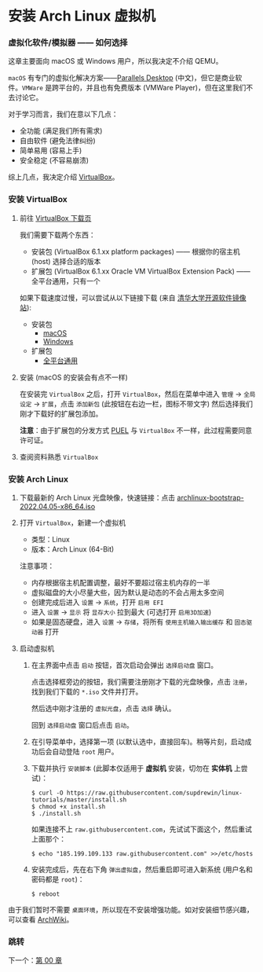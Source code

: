 # 安装 Arch Linux 虚拟机

### 虚拟化软件/模拟器 —— 如何选择

这章主要面向 macOS 或 Windows 用户，所以我决定不介绍 QEMU。

`macOS` 有专门的虚拟化解决方案——[Parallels Desktop](https://www.parallels.cn/)
(中文)，但它是商业软件。`VMWare` 是跨平台的，并且也有免费版本
(VMWare Player)，但在这里我们不去讨论它。

对于学习而言，我们在意以下几点：

- 全功能 (满足我们所有需求)
- 自由软件 (避免法律纠纷)
- 简单易用 (容易上手)
- 安全稳定 (不容易崩溃)

综上几点，我决定介绍 [VirtualBox](https://www.virtualbox.org/)。

### 安装 VirtualBox

1. 前往 [VirtualBox 下载页](https://www.virtualbox.org/wiki/Downloads)

   我们需要下载两个东西：

   - 安装包 (VirtualBox 6.1.xx platform packages) ——
     根据你的宿主机 (host) 选择合适的版本
   - 扩展包 (VirtualBox 6.1.xx Oracle VM VirtualBox Extension Pack) ——
     全平台通用，只有一个

   如果下载速度过慢，可以尝试从以下链接下载 (来自
   [清华大学开源软件镜像站](https://mirrors.tuna.tsinghua.edu.cn)):

   - 安装包
     - [macOS](https://mirrors.tuna.tsinghua.edu.cn/virtualbox/6.1.32/VirtualBox-6.1.32-149290-OSX.dmg)
     - [Windows](https://mirrors.tuna.tsinghua.edu.cn/virtualbox/6.1.32/VirtualBox-6.1.32-149290-Win.exe)
   - 扩展包
     - [全平台通用](https://mirrors.tuna.tsinghua.edu.cn/virtualbox/6.1.32/Oracle_VM_VirtualBox_Extension_Pack-6.1.32.vbox-extpack)

2. 安装 (macOS 的安装会有点不一样)

   在安装完 `VirtualBox` 之后，打开 `VirtualBox`，然后在菜单中进入
   `管理` -> `全局设定` -> `扩展`，点击 `添加新包`
   (此按钮在右边一栏，图标不带文字)
   然后选择我们刚才下载好的扩展包添加。

   **注意**：由于扩展包的分发方式
   [PUEL](https://www.virtualbox.org/wiki/VirtualBox_PUEL)
   与 `VirtualBox` 不一样，此过程需要同意许可证。

3. 查阅资料熟悉 `VirtualBox`

### 安装 Arch Linux

1. 下载最新的 Arch Linux 光盘映像，快速链接：点击
   [archlinux-bootstrap-2022.04.05-x86_64.iso](https://mirrors.ustc.edu.cn/archlinux/iso/2022.04.05/archlinux-2022.04.05-x86_64.iso)

2. 打开 `VirtualBox`，新建一个虚拟机

   - 类型：Linux
   - 版本：Arch Linux (64-Bit)

   注意事项：

   - 内存根据宿主机配置调整，最好不要超过宿主机内存的一半
   - 虚拟磁盘的大小尽量大些，因为默认是动态的不会占用太多空间
   - 创建完成后进入 `设置` -> `系统`，打开 `启用 EFI`
   - 进入 `设置` -> `显示` 将 `显存大小` 拉到最大
     (可选打开 `启用3D加速`)
   - 如果是固态硬盘，进入 `设置` -> `存储`，将所有
     `使用主机输入输出缓存` 和
     `固态驱动器` 打开

3. 启动虚拟机

   1. 在主界面中点击 `启动` 按钮，首次启动会弹出 `选择启动盘` 窗口。

      点击选择框旁边的按钮，我们需要注册刚才下载的光盘映像，点击
      `注册`，找到我们下载的 `*.iso` 文件并打开。

      然后选中刚才注册的 `虚拟光盘`，点击 `选择` 确认。

      回到 `选择启动盘` 窗口后点击 `启动`。

   2. 在引导菜单中，选择第一项 (以默认选中，直接回车)。稍等片刻，启动成功后会自动登陆
      `root` 用户。

   3. 下载并执行 `安装脚本`
      (此脚本仅适用于 **虚拟机** 安装，切勿在 **实体机** 上尝试)：

      ``` shell
      $ curl -O https://raw.githubusercontent.com/supdrewin/linux-tutorials/master/install.sh
      $ chmod +x install.sh
      $ ./install.sh
      ```

      如果连接不上 `raw.githubusercontent.com`，先试试下面这个，然后重试上面那个：

      ``` shell
      $ echo "185.199.109.133 raw.githubusercontent.com" >>/etc/hosts
      ```

   4. 安装完成后，先在右下角 `弹出虚拟盘`，然后重启即可进入新系统
      (用户名和密码都是 `root`)：

      ``` shell
      $ reboot
      ```

由于我们暂时不需要 `桌面环境`，所以现在不安装增强功能。如对安装细节感兴趣，可以查看
[ArchWiki](https://wiki.archlinux.org/title/Installation_guide)。

### 跳转

下一个：[第 00 章](https://github.com/supdrewin/linux-tutorials/blob/master/ch-00.md)
